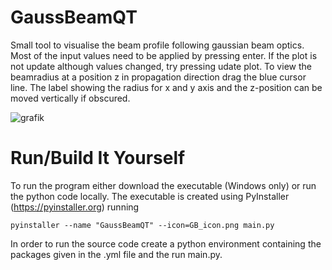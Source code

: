 # GaussBeamQT
Small tool to visualise the beam profile following gaussian beam optics.
Most of the input values need to be applied by pressing enter. If the plot is not update although values changed, try pressing udate plot.
To view the beamradius at a position z in propagation direction drag the blue cursor line. The label showing the radius for x and y axis and the z-position can be moved vertically if obscured.

![grafik](https://github.com/user-attachments/assets/7a4d5256-4c1f-4b65-9b22-cd2c57f90a99)


# Run/Build It Yourself
To run the program either download the executable (Windows only) or run the python code locally.
The executable is created using PyInstaller (https://pyinstaller.org) running 
```
pyinstaller --name "GaussBeamQT" --icon=GB_icon.png main.py
```
In order to run the source code create a python environment containing the packages given in the .yml file 
and the run main.py.  
